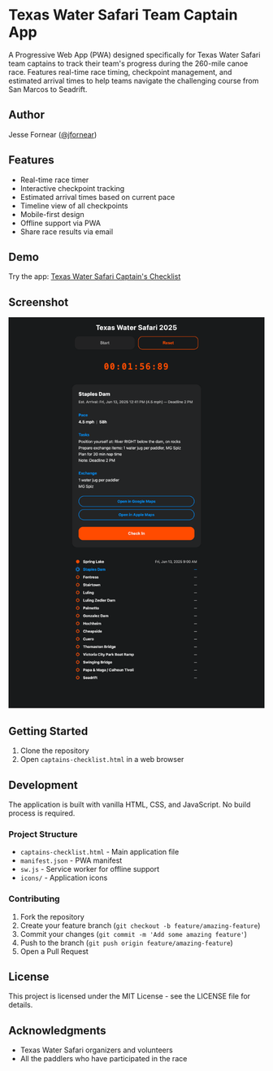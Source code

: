 # Texas Water Safari Team Captain App

A Progressive Web App (PWA) designed specifically for Texas Water Safari team captains to track their team's progress during the 260-mile canoe race. Features real-time race timing, checkpoint management, and estimated arrival times to help teams navigate the challenging course from San Marcos to Seadrift.

## Author

Jesse Fornear ([@jfornear](https://x.com/jfornear))

## Features

- Real-time race timer
- Interactive checkpoint tracking
- Estimated arrival times based on current pace
- Timeline view of all checkpoints
- Mobile-first design
- Offline support via PWA
- Share race results via email

## Demo

Try the app: [Texas Water Safari Captain's Checklist](https://jfornear.s3.us-west-2.amazonaws.com/tws/captains-checklist.html?1)

## Screenshot

![App Screenshot](app-screenshot.png?1)

## Getting Started

1. Clone the repository
2. Open `captains-checklist.html` in a web browser

## Development

The application is built with vanilla HTML, CSS, and JavaScript. No build process is required.

### Project Structure

- `captains-checklist.html` - Main application file
- `manifest.json` - PWA manifest
- `sw.js` - Service worker for offline support
- `icons/` - Application icons

### Contributing

1. Fork the repository
2. Create your feature branch (`git checkout -b feature/amazing-feature`)
3. Commit your changes (`git commit -m 'Add some amazing feature'`)
4. Push to the branch (`git push origin feature/amazing-feature`)
5. Open a Pull Request

## License

This project is licensed under the MIT License - see the LICENSE file for details.

## Acknowledgments

- Texas Water Safari organizers and volunteers
- All the paddlers who have participated in the race

